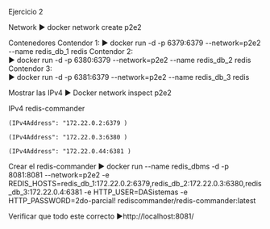 Ejercicio 2

Network
► docker network create p2e2

Contenedores
Contendor 1:
► docker run -d -p 6379:6379 --network=p2e2 --name redis_db_1 redis
Contendor 2:   
► docker run -d -p 6380:6379 --network=p2e2 --name redis_db_2 redis
Contendor 3:   
► docker run -d -p 6381:6379 --network=p2e2 --name redis_db_3 redis    

Mostrar las IPv4
► Docker network inspect p2e2


IPv4
	redis-commander 

    (IPv4Address": "172.22.0.2:6379 )

    (IPv4Address": "172.22.0.3:6380 )

    (IPv4Address": "172.22.0.44:6381 )


Crear el redis-commander
► docker run --name redis_dbms -d -p 8081:8081 --network=p2e2 -e REDIS_HOSTS=redis_db_1:172.22.0.2:6379,redis_db_2:172.22.0.3:6380,redis_db_3:172.22.0.4:6381 -e HTTP_USER=DASistemas -e HTTP_PASSWORD=2do-parcial! rediscommander/redis-commander:latest


Verificar que todo este correcto
►http://localhost:8081/

